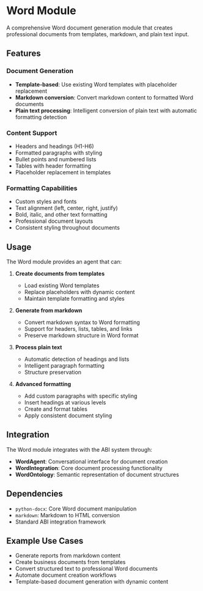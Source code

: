# Word Module

A comprehensive Word document generation module that creates professional documents from templates, markdown, and plain text input.

## Features

### Document Generation
- **Template-based**: Use existing Word templates with placeholder replacement
- **Markdown conversion**: Convert markdown content to formatted Word documents
- **Plain text processing**: Intelligent conversion of plain text with automatic formatting detection

### Content Support
- Headers and headings (H1-H6)
- Formatted paragraphs with styling
- Bullet points and numbered lists
- Tables with header formatting
- Placeholder replacement in templates

### Formatting Capabilities
- Custom styles and fonts
- Text alignment (left, center, right, justify)
- Bold, italic, and other text formatting
- Professional document layouts
- Consistent styling throughout documents

## Usage

The Word module provides an agent that can:

1. **Create documents from templates**
   - Load existing Word templates
   - Replace placeholders with dynamic content
   - Maintain template formatting and styles

2. **Generate from markdown**
   - Convert markdown syntax to Word formatting
   - Support for headers, lists, tables, and links
   - Preserve markdown structure in Word format

3. **Process plain text**
   - Automatic detection of headings and lists
   - Intelligent paragraph formatting
   - Structure preservation

4. **Advanced formatting**
   - Add custom paragraphs with specific styling
   - Insert headings at various levels
   - Create and format tables
   - Apply consistent document styling

## Integration

The Word module integrates with the ABI system through:
- **WordAgent**: Conversational interface for document creation
- **WordIntegration**: Core document processing functionality
- **WordOntology**: Semantic representation of document structures

## Dependencies

- `python-docx`: Core Word document manipulation
- `markdown`: Markdown to HTML conversion
- Standard ABI integration framework

## Example Use Cases

- Generate reports from markdown content
- Create business documents from templates
- Convert structured text to professional Word documents
- Automate document creation workflows
- Template-based document generation with dynamic content
